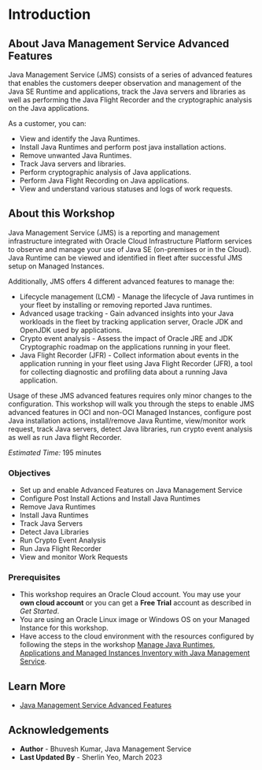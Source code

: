 # Introduction

## About Java Management Service Advanced Features

Java Management Service (JMS) consists of a series of advanced features that enables the customers deeper observation and management of the Java SE Runtime and applications, track the Java servers and libraries as well as performing the Java Flight Recorder and the cryptographic analysis on the Java applications.

As a customer, you can:
  * View and identify the Java Runtimes.
  * Install Java Runtimes and perform post java installation actions.
  * Remove unwanted Java Runtimes.
  * Track Java servers and libraries.
  * Perform cryptographic analysis of Java applications.
  * Perform Java Flight Recording on Java applications.
  * View and understand various statuses and logs of work requests.

## About this Workshop

Java Management Service (JMS) is a reporting and management infrastructure integrated with Oracle Cloud Infrastructure Platform services to observe and manage your use of Java SE (on-premises or in the Cloud). Java Runtime can be viewed and identified in fleet after successful JMS setup on Managed Instances. 

Additionally, JMS offers 4 different advanced features to manage the:
  * Lifecycle management (LCM) - Manage the lifecycle of Java runtimes in your fleet by installing or removing reported Java runtimes.
  * Advanced usage tracking - Gain advanced insights into your Java workloads in the fleet by tracking application server, Oracle JDK and OpenJDK used by applications. 
  * Crypto event analysis - Assess the impact of Oracle JRE and JDK Cryptographic roadmap on the applications running in your fleet.
  * Java Flight Recorder (JFR) - Collect information about events in the application running in your fleet using Java Flight Recorder (JFR), a tool for collecting diagnostic and profiling data about a running Java application.

Usage of these JMS advanced features requires only minor changes to the configuration. This workshop will walk you through the steps to enable JMS advanced features in OCI and non-OCI Managed Instances, configure post Java installation actions, install/remove Java Runtime, view/monitor work request, track Java servers, detect Java libraries, run crypto event analysis as well as run Java flight Recorder. 

_Estimated Time:_ 195 minutes

### Objectives

* Set up and enable Advanced Features on Java Management Service
* Configure Post Install Actions and Install Java Runtimes
* Remove Java Runtimes
* Install Java Runtimes
* Track Java Servers
* Detect Java Libraries
* Run Crypto Event Analysis
* Run Java Flight Recorder
* View and monitor Work Requests


### Prerequisites

  * This workshop requires an Oracle Cloud account. You may use your **own cloud account** or you can get a **Free Trial** account as described in *Get Started*.
  * You are using an Oracle Linux image or Windows OS on your Managed Instance for this workshop.
  * Have access to the cloud environment with the resources configured by following the steps in the workshop [Manage Java Runtimes, Applications and Managed Instances Inventory with Java Management Service](https://apexapps.oracle.com/pls/apex/dbpm/r/livelabs/view-workshop?wid=912).

## Learn More

* [Java Management Service Advanced Features](https://docs.oracle.com/en-us/iaas/jms/doc/advanced-features.html)

## Acknowledgements
* **Author** - Bhuvesh Kumar, Java Management Service
* **Last Updated By** - Sherlin Yeo, March 2023
